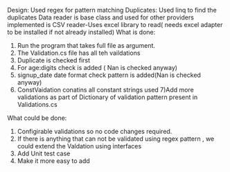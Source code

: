 ﻿
Design:
Used regex for pattern matching
Duplicates: Used linq to find the duplicates
Data reader is base class and used for other providers
implemented is CSV reader-Uses excel library to read( needs excel adapter to be installed if not already installed)
What is done:
1) Run the program that takes full file as argument.
2) The Validation.cs file has all teh vaildations
3) Duplicate is checked first
4) For age:digits check is added ( Nan is checked anyway)
5) signup_date date format check pattern is added(Nan is checked anyway)
6) ConstVaidation conatins all constant strings used
7)Add more validations as part of Dictionary of validation pattern present in Validations.cs

What could be done:
1) Configirable validations so no code changes required.
2) If there is anything that can not be validated using regex pattern , we could extend the Valdation using interfaces
2) Add Unit test case
3) Make it more easy to add 
